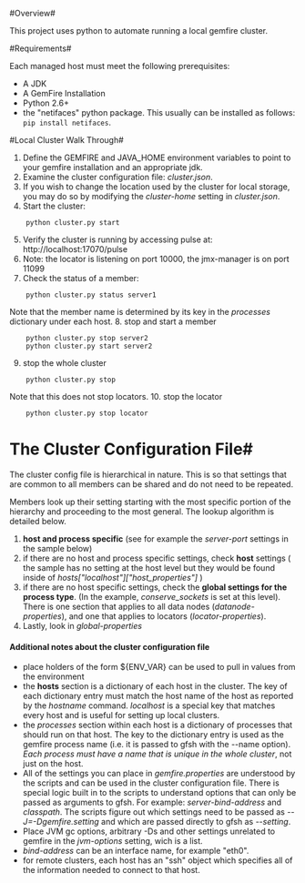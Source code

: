 #Overview#

This project uses python to automate running a local gemfire cluster.

#Requirements#

Each managed host must meet the following prerequisites:
* A JDK
* A GemFire Installation
* Python 2.6+
* the "netifaces" python package.  This usually can be installed as follows:
`pip install netifaces`.  


#Local Cluster Walk Through#

1. Define the GEMFIRE and JAVA_HOME environment variables to point to your
gemfire installation and an appropriate jdk.
2. Examine the cluster configuration file: _cluster.json_.
3. If you wish to change the location used by the cluster for local storage,
you may do so by modifying the _cluster-home_ setting in _cluster.json_.
4. Start the cluster:
```
    python cluster.py start
```
5. Verify the cluster is running by accessing pulse at: http://localhost:17070/pulse
6. Note: the locator is listening on port 10000, the jmx-manager is on port 11099
7. Check the status of a member:
```
    python cluster.py status server1
```
Note that the member name is determined by its key in the _processes_ dictionary
under each host.
8. stop and start a member
```
    python cluster.py stop server2
    python cluster.py start server2
```
9. stop the whole cluster
```
    python cluster.py stop
```
Note that this does not stop locators.
10. stop the locator
```
    python cluster.py stop locator
```
    
    
# The Cluster Configuration File#

The cluster config file is hierarchical in
nature.  This is so that settings that are common to all members can be shared
and do not need to be repeated.

Members look up their setting starting with the most specific portion of the
hierarchy and proceeding to the most general. The lookup algorithm is detailed
below.


1.  __host and process specific__ (see for example the _server-port_ settings in
    the sample below)
2. if there are no host and process specific settings, check __host__ settings
    ( the sample has no setting at the host level but they would be found inside of
    _hosts["localhost"]["host_properties"]_ )
3. if there are no host specific settings, check the __global settings for the
    process type__. (In the example, _conserve_sockets_ is set at this level).
    There is one section that applies to all data nodes (_datanode-properties_),
    and one that applies to locators (_locator-properties_).
4. Lastly, look in _global-properties_

#### Additional notes about the cluster configuration file ####
* place holders of the form ${ENV_VAR} can be used to pull in values from the
environment
* the __hosts__ section is a dictionary of each host in the cluster.  The key of
each dictionary entry must match the host name of the host as reported by the
_hostname_ command. _localhost_ is a special key that matches every host and
is useful for setting up local clusters.
* the _processes_ section within each host is a dictionary of processes that should
run on that host.  The key to the dictionary entry is used as the gemfire process
name (i.e. it is passed to gfsh with the --name option). _Each process must have
a name that is unique in the whole cluster_, not just on the host.
* All of the settings you can place in  _gemfire.properties_ are understood by
the scripts and can be used in the cluster configuration file.  There is special
logic built in to the scripts to understand options that can only be passed as
arguments to gfsh.  For example: _server-bind-address_ and _classpath_. The scripts
figure out which settings need to be passed as _--J=-Dgemfire.setting_ and which
are passed directly to gfsh as _--setting_.
* Place JVM gc options, arbitrary -Ds and other settings unrelated to gemfire in
the _jvm-options_ setting, wich is a list.
* _bind-address_ can be an interface name, for example "eth0".
* for remote clusters, each host has an "ssh" object which specifies all of
the information needed to connect to that host.

